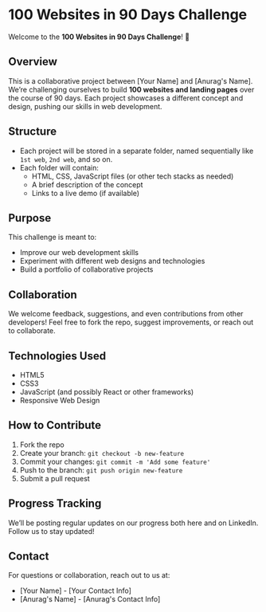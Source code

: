 # 100 Websites in 90 Days Challenge

Welcome to the **100 Websites in 90 Days Challenge**! 🚀

## Overview

This is a collaborative project between [Your Name] and [Anurag's Name]. We’re challenging ourselves to build **100 websites and landing pages** over the course of 90 days. Each project showcases a different concept and design, pushing our skills in web development.

## Structure

- Each project will be stored in a separate folder, named sequentially like `1st web`, `2nd web`, and so on.
- Each folder will contain:
  - HTML, CSS, JavaScript files (or other tech stacks as needed)
  - A brief description of the concept
  - Links to a live demo (if available)

## Purpose

This challenge is meant to:
- Improve our web development skills
- Experiment with different web designs and technologies
- Build a portfolio of collaborative projects

## Collaboration

We welcome feedback, suggestions, and even contributions from other developers! Feel free to fork the repo, suggest improvements, or reach out to collaborate.

## Technologies Used

- HTML5
- CSS3
- JavaScript (and possibly React or other frameworks)
- Responsive Web Design

## How to Contribute

1. Fork the repo
2. Create your branch: `git checkout -b new-feature`
3. Commit your changes: `git commit -m 'Add some feature'`
4. Push to the branch: `git push origin new-feature`
5. Submit a pull request

## Progress Tracking

We’ll be posting regular updates on our progress both here and on LinkedIn. Follow us to stay updated!

## Contact

For questions or collaboration, reach out to us at:

- [Your Name] - [Your Contact Info]
- [Anurag's Name] - [Anurag's Contact Info]
